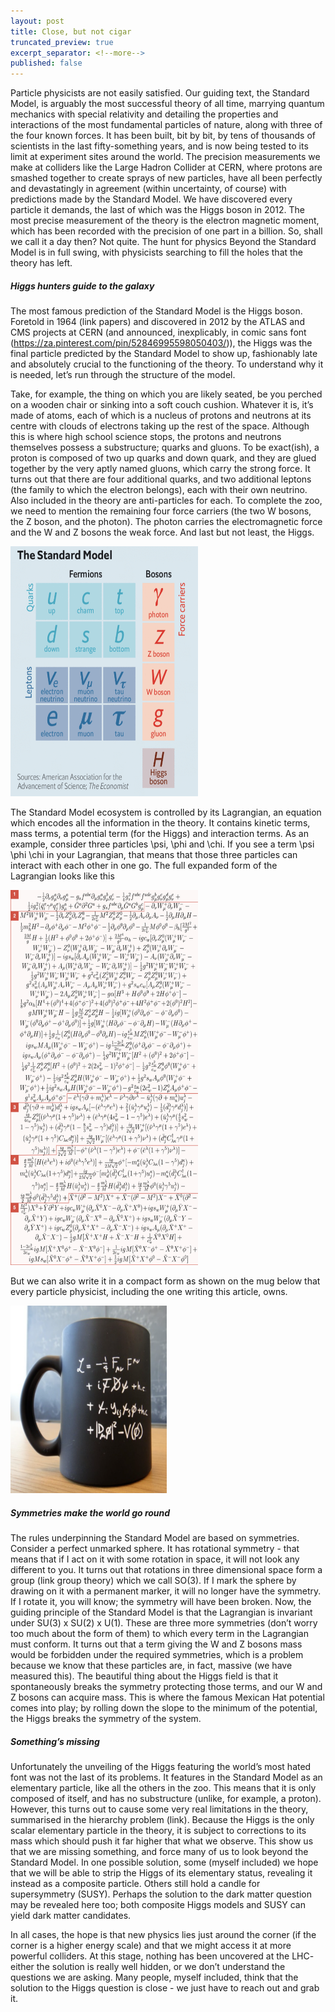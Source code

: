 ```yaml
---
layout: post
title: Close, but not cigar
truncated_preview: true
excerpt_separator: <!--more-->
published: false
---
```


Particle physicists are not easily satisfied. Our guiding text, the Standard Model, is arguably the most successful theory of all time, 
marrying quantum mechanics with special relativity and detailing the properties and interactions of the most fundamental particles of 
nature, along with three of the four known forces. It has been built, bit by bit, by tens of thousands of scientists in the last 
fifty-something years, and is now being tested to its limit at experiment sites around the world. The precision measurements we make at 
colliders like the Large Hadron Collider at CERN, where protons are smashed together to create sprays of new particles, have all been 
perfectly and devastatingly in agreement (within uncertainty, of course) with predictions made by the Standard Model. We have discovered 
every particle it demands, the last of which was the Higgs boson in 2012. The most precise measurement of the theory is the electron 
magnetic moment, which has been recorded with the precision of one part in a billion. So, shall we call it a day then? Not quite. The 
hunt for physics Beyond the Standard Model is in full swing, with physicists searching to fill the holes that the theory has left.

<!--more-->

##### Higgs hunters guide to the galaxy
The most famous prediction of the Standard Model is the Higgs boson. Foretold in 1964 (link papers) and discovered in 2012 by the ATLAS and 
CMS projects at CERN (and announced, inexplicably, in comic sans font (https://za.pinterest.com/pin/52846995598050403/)), the Higgs was the 
final particle predicted by the Standard Model to show up, fashionably late and absolutely crucial to the functioning of the theory. To 
understand why it is needed, let’s run through the structure of the model.

Take, for example, the thing on which you are likely seated, be you perched on a wooden chair or sinking into a soft couch cushion. Whatever 
it is, it’s made of atoms, each of which is a nucleus of protons and neutrons at its centre with clouds of electrons taking up the rest of 
the space. Although this is where high school science stops, the protons and neutrons themselves possess a substructure; quarks and gluons. 
To be exact(ish), a proton is composed of two up quarks and down quark, and they are glued together by the very aptly named gluons, which 
carry the strong force. It turns out that there are four additional quarks, and two additional leptons (the family to which the electron 
belongs), each with their own neutrino. Also included in the theory are anti-particles for each. To complete the zoo, we need to mention the 
remaining four force carriers (the two W  bosons, the Z boson, and the photon). The photon carries the electromagnetic force and the W and Z 
bosons the weak force. And last but not least, the Higgs.

<img src="https://github.com/lhmason/lhmason.github.io/blob/main/SM.png?raw=true" alt="mug" width="300" height="400">

The Standard Model ecosystem is controlled by its Lagrangian, an equation which encodes all the information in the theory. It contains kinetic 
terms, mass terms, a potential term (for the Higgs) and interaction terms. As an example, consider three particles \psi, \phi and \chi. If you 
see a term \psi \phi \chi in your Lagrangian, that means that those three particles can interact with each other in one go. The full expanded 
form of the Lagrangian looks like this

<img src="https://github.com/lhmason/lhmason.github.io/blob/main/LSM.png?raw=true" alt="Lagrangian" width="300" height="600">

But we can also write it in a compact form as shown on the mug below that every particle physicist, including the one writing this article, owns.

<img src="https://github.com/lhmason/lhmason.github.io/blob/main/Mug.png?raw=true" alt="Lagrangian" width="250" height="300">

##### Symmetries make the world go round
The rules underpinning the Standard Model are based on symmetries. Consider a perfect unmarked sphere. It has rotational symmetry - that means that if 
I act on it with some rotation in space, it will not look any different to you. It turns out that rotations in three dimensional space form a group 
(link group theory) which we call SO(3). If I mark the sphere by drawing on it with a permanent marker, it will no longer have the symmetry. If I rotate 
it, you will know; the symmetry will have been broken. Now, the guiding principle of the Standard Model is that the Lagrangian is invariant under 
SU(3) x SU(2) x U(1). These are three more symmetries (don’t worry too much about the form of them) to which every term in the Lagrangian must conform. 
It turns out that a term giving the W and Z bosons mass would be forbidden under the required symmetries, which is a problem because we know that these 
particles are, in fact, massive (we have measured this). The beautiful thing about the Higgs field is that it spontaneously breaks the symmetry protecting 
those terms, and our W and Z bosons can acquire mass. This is where the famous Mexican Hat potential comes into play; by rolling down the slope to the 
minimum of the potential, the Higgs breaks the symmetry of the system.

##### Something’s missing
Unfortunately the unveiling of the Higgs featuring the world’s most hated font was not the last of its problems. It features in the Standard Model as an 
elementary particle, like all the others in the zoo. This means that it is only composed of itself, and has no substructure (unlike, for example, a proton). 
However, this turns out to cause some very real limitations in the theory, summarised in the hierarchy problem (link). Because the Higgs is the only scalar 
elementary particle in the theory, it is subject to corrections to its mass which should push it far higher that what we observe. This show us that we are 
missing something, and force many of us to look beyond the Standard Model. In one possible solution, some (myself included) we hope that we will be able to 
strip the Higgs of its elementary status, revealing it instead as a composite particle. Others still hold a candle for supersymmetry (SUSY). Perhaps the 
solution to the dark matter question may be revealed here too; both composite Higgs models and SUSY can yield dark matter candidates. 

In all cases, the hope is that new physics lies just around the corner (if the corner is a higher energy scale) and that we might access it at more powerful 
colliders. At this stage, nothing has been uncovered at the LHC- either the solution is really well hidden, or we don’t understand the questions we are asking. 
Many people, myself included, think that the solution to the Higgs question is close - we just have to reach out and grab it.
